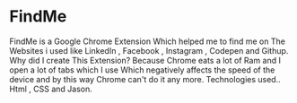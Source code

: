 # FindMe
FindMe is a Google Chrome Extension Which helped me to find me on The Websites i used like LinkedIn , Facebook , Instagram , Codepen and Githup.  Why did I create This Extension? Because Chrome eats a lot of Ram and I open a lot of tabs which I use Which negatively affects the speed of the device and by this way Chrome can't do it any more.  Technologies used.. Html , CSS and Jason.
